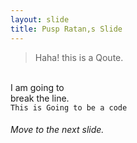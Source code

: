 ```yaml
---
layout: slide
title: Pusp Ratan,s Slide
---
```

> Haha! this is a Qoute.  

<br />I am going to<br />break the line.<br />
`This is Going to be a code`<br />
###### Move to the next slide.
